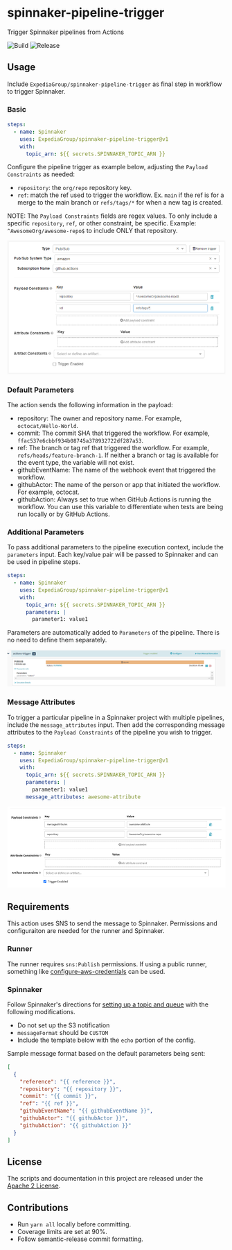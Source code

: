 # spinnaker-pipeline-trigger

Trigger Spinnaker pipelines from Actions

![Build](https://github.com/ExpediaGroup/spinnaker-pipeline-trigger/workflows/Publish/badge.svg)
![Release](https://github.com/ExpediaGroup/spinnaker-pipeline-trigger/workflows/Release/badge.svg)

## Usage

Include `ExpediaGroup/spinnaker-pipeline-trigger` as final step in workflow to trigger Spinnaker.

### Basic

```yaml
steps:
  - name: Spinnaker
    uses: ExpediaGroup/spinnaker-pipeline-trigger@v1
    with:
      topic_arn: ${{ secrets.SPINNAKER_TOPIC_ARN }}
```

Configure the pipeline trigger as example below, adjusting the `Payload Constraints` as needed:

* `repository`: the `org/repo` repository key.
* `ref`: match the ref used to trigger the workflow. Ex. `main` if the ref is for a merge to the main branch or `refs/tags/*` for when a new tag is created.

NOTE: The `Payload Constraints` fields are regex values. To only include a specific `repository`, `ref`, or other constraint, be specific. Example: `^AwesomeOrg/awesome-repo$` to include ONLY that repository.

![Spinnaker Automated Trigger](docs/assets/spinnaker-automated-trigger.png)

### Default Parameters

The action sends the following information in the payload:

* repository: The owner and repository name. For example, `octocat/Hello-World`.
* commit: The commit SHA that triggered the workflow. For example, `ffac537e6cbbf934b08745a378932722df287a53`.
* ref: The branch or tag ref that triggered the workflow. For example, `refs/heads/feature-branch-1`. If neither a branch or tag is available for the event type, the variable will not exist.
* githubEventName: The name of the webhook event that triggered the workflow.
* githubActor: The name of the person or app that initiated the workflow. For example, octocat.
* githubAction: Always set to true when GitHub Actions is running the workflow. You can use this variable to differentiate when tests are being run locally or by GitHub Actions.

### Additional Parameters

To pass additional parameters to the pipeline execution context, include the `parameters` input. Each key/value pair will be passed to Spinnaker and can be used in pipeline steps.

```yaml
steps:
  - name: Spinnaker
    uses: ExpediaGroup/spinnaker-pipeline-trigger@v1
    with:
      topic_arn: ${{ secrets.SPINNAKER_TOPIC_ARN }}
      parameters: |
        parameter1: value1
```

Parameters are automatically added to `Parameters` of the pipeline. There is no need to define them separately.

![Spinnaker Parameter Config](docs/assets/custom-parameters.png)

### Message Attributes

To trigger a particular pipeline in a Spinnaker project with multiple pipelines, include the `message_attributes` input.
Then add the corresponding message attributes to the `Payload Constraints` of the pipeline you wish to trigger.

```yaml
steps:
  - name: Spinnaker
    uses: ExpediaGroup/spinnaker-pipeline-trigger@v1
    with:
      topic_arn: ${{ secrets.SPINNAKER_TOPIC_ARN }}
      parameters: |
        parameter1: value1
      message_attributes: awesome-attribute
```

![Spinnaker Message Attributes](docs/assets/message-attributes.png)

## Requirements

This action uses SNS to send the message to Spinnaker. Permissions and configuraiton are needed for the runner and Spinnaker.

### Runner

The runner requires `sns:Publish` permissions. If using a public runner, something like [configure-aws-credentials](https://github.com/marketplace/actions/configure-aws-credentials-action-for-github-actions) can be used.

### Spinnaker

Follow Spinnaker's directions for [setting up a topic and queue](https://spinnaker.io/setup/triggers/amazon/) with the following modifications.

* Do not set up the S3 notification
* `messageFormat` should be `CUSTOM`
* Include the template below with the `echo` portion of the config.

Sample message format based on the default parameters being sent:

```json
[
  {
    "reference": "{{ reference }}",
    "repository": "{{ repository }}",
    "commit": "{{ commit }}",
    "ref": "{{ ref }}",
    "githubEventName": "{{ githubEventName }}",
    "githubActor": "{{ githubActor }}",
    "githubAction": "{{ githubAction }}"
  }
]
```

## License

The scripts and documentation in this project are released under the [Apache 2 License](https://github.com/ExpediaGroup/spinnaker-pipeline-trigger/blob/main/LICENSE).

## Contributions

* Run `yarn all` locally before committing.
* Coverage limits are set at 90%.
* Follow semantic-release commit formatting.
